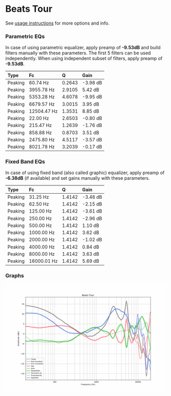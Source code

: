 # Beats Tour
See [usage instructions](https://github.com/jaakkopasanen/AutoEq#usage) for more options and info.

### Parametric EQs
In case of using parametric equalizer, apply preamp of **-9.53dB** and build filters manually
with these parameters. The first 5 filters can be used independently.
When using independent subset of filters, apply preamp of **-9.53dB**.

| Type    | Fc          |      Q | Gain     |
|:--------|:------------|:-------|:---------|
| Peaking | 60.74 Hz    | 0.2643 | -3.98 dB |
| Peaking | 3955.78 Hz  | 2.9105 | 5.42 dB  |
| Peaking | 5353.28 Hz  | 4.6078 | -9.95 dB |
| Peaking | 6679.57 Hz  | 3.0015 | 3.95 dB  |
| Peaking | 12504.47 Hz | 1.3531 | 8.85 dB  |
| Peaking | 22.00 Hz    | 2.6503 | -0.80 dB |
| Peaking | 215.47 Hz   | 1.2639 | -1.76 dB |
| Peaking | 858.88 Hz   | 0.8703 | 3.51 dB  |
| Peaking | 2475.80 Hz  | 4.5117 | -3.57 dB |
| Peaking | 8021.78 Hz  | 3.2039 | -0.17 dB |

### Fixed Band EQs
In case of using fixed band (also called graphic) equalizer, apply preamp of **-6.38dB**
(if available) and set gains manually with these parameters.

| Type    | Fc          |      Q | Gain     |
|:--------|:------------|:-------|:---------|
| Peaking | 31.25 Hz    | 1.4142 | -3.48 dB |
| Peaking | 62.50 Hz    | 1.4142 | -2.15 dB |
| Peaking | 125.00 Hz   | 1.4142 | -3.61 dB |
| Peaking | 250.00 Hz   | 1.4142 | -2.96 dB |
| Peaking | 500.00 Hz   | 1.4142 | 1.10 dB  |
| Peaking | 1000.00 Hz  | 1.4142 | 3.62 dB  |
| Peaking | 2000.00 Hz  | 1.4142 | -1.02 dB |
| Peaking | 4000.00 Hz  | 1.4142 | 0.84 dB  |
| Peaking | 8000.00 Hz  | 1.4142 | 3.63 dB  |
| Peaking | 16000.01 Hz | 1.4142 | 5.69 dB  |

### Graphs
![](./Beats%20Tour.png)
